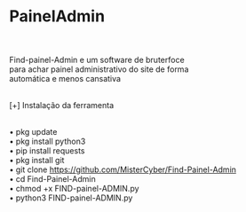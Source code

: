 # PainelAdmin<br><br>

Find-painel-Admin e um software de bruterfoce<br>
para achar painel administrativo do site de forma<br>
automática e menos cansativa<br><br>


[+] Instalação da ferramenta<br><br>

• pkg update<br>
• pkg install python3<br>
• pip install requests<br>
• pkg install git <br>
• git clone https://github.com/MisterCyber/Find-Painel-Admin<br>
• cd Find-Painel-Admin<br>
• chmod +x FIND-painel-ADMIN.py <br>
• python3 FIND-painel-ADMIN.py <br>

 
